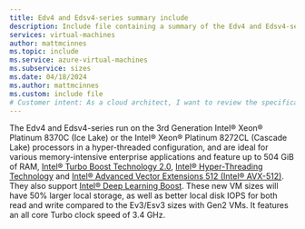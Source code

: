 ```yaml
---
title: Edv4 and Edsv4-series summary include
description: Include file containing a summary of the Edv4 and Edsv4-series size family.
services: virtual-machines
author: mattmcinnes
ms.topic: include
ms.service: azure-virtual-machines
ms.subservice: sizes
ms.date: 04/18/2024
ms.author: mattmcinnes
ms.custom: include file
# Customer intent: As a cloud architect, I want to review the specifications of the Edv4 and Edsv4 virtual machine series, so that I can assess their suitability for memory-intensive enterprise applications in my organization's infrastructure.
---
```

The Edv4 and Edsv4-series run on the 3rd Generation Intel® Xeon® Platinum 8370C (Ice Lake) or the Intel® Xeon® Platinum 8272CL (Cascade Lake) processors in a hyper-threaded configuration, and are ideal for various memory-intensive enterprise applications and feature up to 504 GiB of RAM, [Intel® Turbo Boost Technology 2.0](https://www.intel.com/content/www/us/en/architecture-and-technology/turbo-boost/turbo-boost-technology.html), [Intel® Hyper-Threading Technology](https://www.intel.com/content/www/us/en/architecture-and-technology/hyper-threading/hyper-threading-technology.html) and [Intel® Advanced Vector Extensions 512 (Intel® AVX-512)](https://www.intel.com/content/www/us/en/architecture-and-technology/avx-512-overview.html). They also support [Intel® Deep Learning Boost](https://software.intel.com/content/www/us/en/develop/topics/ai/deep-learning-boost.html). These new VM sizes will have 50% larger local storage, as well as better local disk IOPS for both read and write compared to the Ev3/Esv3 sizes with Gen2 VMs. It features an all core Turbo clock speed of 3.4 GHz.